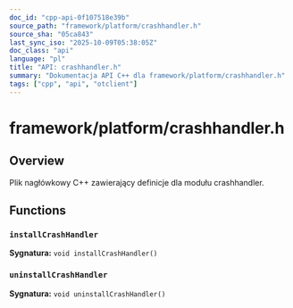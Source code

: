 ```yaml
---
doc_id: "cpp-api-0f107518e39b"
source_path: "framework/platform/crashhandler.h"
source_sha: "05ca843"
last_sync_iso: "2025-10-09T05:38:05Z"
doc_class: "api"
language: "pl"
title: "API: crashhandler.h"
summary: "Dokumentacja API C++ dla framework/platform/crashhandler.h"
tags: ["cpp", "api", "otclient"]
---
```


# framework/platform/crashhandler.h

## Overview

Plik nagłówkowy C++ zawierający definicje dla modułu crashhandler.

## Functions

### `installCrashHandler`

**Sygnatura:** `void installCrashHandler()`

### `uninstallCrashHandler`

**Sygnatura:** `void uninstallCrashHandler()`

